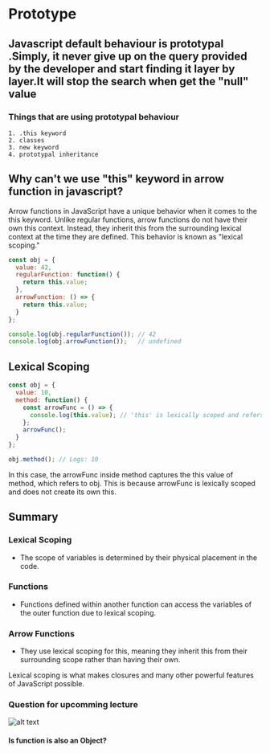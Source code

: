 # Prototype

## Javascript default behaviour is prototypal .Simply, it never give up on the query provided by the developer and start finding it layer by layer.It will stop the search when get the "null" value

### Things that are using prototypal behaviour

```text
1. .this keyword
2. classes
3. new keyword
4. prototypal inheritance
```

## Why can't we use "this" keyword in arrow function in javascript?

Arrow functions in JavaScript have a unique behavior when it comes to the this keyword. Unlike regular functions, arrow functions do not have their own this context. Instead, they inherit this from the surrounding lexical context at the time they are defined. This behavior is known as "lexical scoping."

```javascript
const obj = {
  value: 42,
  regularFunction: function() {
    return this.value;
  },
  arrowFunction: () => {
    return this.value;
  }
};

console.log(obj.regularFunction()); // 42
console.log(obj.arrowFunction());   // undefined

```

## Lexical Scoping

```javascript
const obj = {
  value: 10,
  method: function() {
    const arrowFunc = () => {
      console.log(this.value); // 'this' is lexically scoped and refers to 'obj'
    };
    arrowFunc();
  }
};

obj.method(); // Logs: 10

```

In this case, the arrowFunc inside method captures the this value of method, which refers to obj. This is because arrowFunc is lexically scoped and does not create its own this.

## Summary

### Lexical Scoping

- The scope of variables is determined by their physical placement in the code.

### Functions

- Functions defined within another function can access the variables of the outer function due to lexical scoping.

### Arrow Functions

- They use lexical scoping for this, meaning they inherit this from their surrounding scope rather than having their own.

Lexical scoping is what makes closures and many other powerful features of JavaScript possible.

### Question for upcomming lecture

![alt text](JzNOTES/1.ImagesNotes/EverthingIsObject.png)

#### Is function is also an Object?
